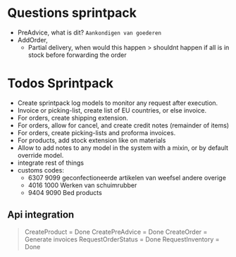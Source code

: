 # Questions sprintpack

- PreAdvice, what is dit?
	`Aankondigen van goederen`
- AddOrder,
    * Partial delivery, when would this happen > shouldnt happen if all is in stock before forwarding the order



# Todos Sprintpack

- Create sprintpack log models to monitor any request after execution.
- Invoice or picking-list, create list of EU countries, or else invoice.
- For orders, create shipping extension.
- For orders, allow for cancel, and create credit notes  (remainder of items)
- For orders, create picking-lists and proforma invoices.
- For products, add stock extension like on materials
- Allow to add notes to any model in the system with a mixin, or by default override model.
- integrate rest of things
- customs codes: 
	* 6307 9099 geconfectioneerde artikelen van weefsel andere overige
	* 4016 1000 Werken van schuimrubber
	* 9404 9090 Bed products


## Api integration
> CreateProduct = Done
> CreatePreAdvice = Done
> CreateOrder = Generate invoices
> RequestOrderStatus = Done
> RequestInventory = Done